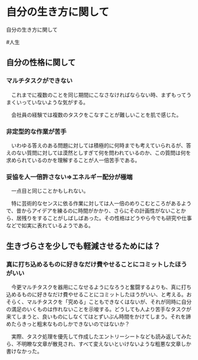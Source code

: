 # 自分の生き方に関して
自分の生き方に関して

#人生



## 自分の性格に関して

### マルチタスクができない

　これまでに複数のことを同じ期間にこなさなければならない時、まずもってうまくいっていないような気がする。

　会社員の経験では複数のタスクをこなすことが難しいことを肌で感じた。



### 非定型的な作業が苦手

　いわゆる答えのある問題に対しては積極的に何時までも考えていられるが、答えのない質問に対しては漠然としすぎて何を問われているのか、この質問は何を求められているのかを理解することが人一倍苦手である。



### 妥協を人一倍許さない⇒エネルギー配分が極端

　一点目と同じことかもしれない。

　特に芸術的なセンスに依る作業に対しては人一倍のめりこむところがあるようで、昔からアイデアを練るのに時間がかかり、さらにその計画性がないことから、居残りをすることがしばしばあった。その性格はどうやら今でも研究や仕事などで如実に表れているようである。



## 生きづらさを少しでも軽減させるためには？

### 真に打ち込めるものに好きなだけ費やせることにコミットしたほうがいい

　今更マルチタスクを器用にこなせるようになろうと奮闘するよりも、真に打ち込めるものに好きなだけ費やせることにコミットしたほうがいい、と考える。おそらく、マルチタスクを「究める」こともできなくはないが、それが同時に自分の満足のいくものは作れないことを示唆する。どうしても人より苦手なタスクが来てしまうと、良いものにしなくてはとずいぶん時間をかけてしまう。それを諦めたらきっと粗末なものしかできないのではないか？

　実際、タスク処理を優先して作成したエントリーシートなども読み返してみたら、不明瞭な文章が散見され、すべて変えないといけないような粗悪な文章しか書けなかった。



